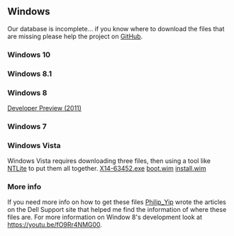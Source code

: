 ## Windows
Our database is incomplete... if you know where to download the files that are missing please help the project on [GitHub](github.com/mrhallway0/dl).

### Windows 10

### Windows 8.1

### Windows 8
[Developer Preview (2011)](http://web.archive.org/web/20111007200207/http://wdp.dlws.microsoft.com/WDPDL/9B8DFDFF736C5B1DBF956B89D8A9D4FD925DACD2/WindowsDeveloperPreview-64bit-English.iso)

### Windows 7

### Windows Vista
Windows Vista requires downloading three files, then using a tool like [NTLite](https://www.ntlite.com/) to put them all together. 
[X14-63452.exe](http://web.archive.org/web/20130308184940/http://msft-dnl.digitalrivercontent.net/msoffice/pub/X14-63452/X14-63452.exe) [boot.wim](http://web.archive.org/web/20140306164649/http://msft-dnl.digitalrivercontent.net/msvista/pub/msshus/vista64/boot.wim) [install.wim](http://web.archive.org/web/20140402204637/http://msft-dnl.digitalrivercontent.net/msvista/pub/msshus/vista32/install.wim)

### More info
If you need more info on how to get these files [Philip_Yip](https://www.dell.com/community/user/viewprofilepage/user-id/705515) wrote the articles on the Dell Support site that helped me find the information of where these files are. For more information on Window 8's development look at https://youtu.be/fO9Rr4NMG00.
